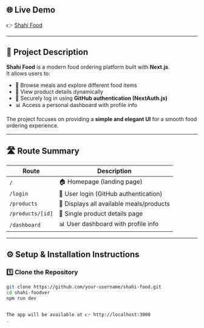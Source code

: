## 🌐 Live Demo  
👉 [Shahi Food](https://shahi-food.vercel.app/)  

---

## 📖 Project Description  
**Shahi Food** is a modern food ordering platform built with **Next.js**.  
It allows users to:  
- 🍔 Browse meals and explore different food items  
- 📖 View product details dynamically  
- 🔐 Securely log in using **GitHub authentication (NextAuth.js)**  
- 📊 Access a personal dashboard with profile info  

The project focuses on providing a **simple and elegant UI** for a smooth food ordering experience.  

---

## 🛣️ Route Summary  
| Route | Description |
|-------|-------------|
| `/` | 🏠 Homepage (landing page) |
| `/login` | 🔐 User login (GitHub authentication) |
| `/products` | 🍕 Displays all available meals/products |
| `/products/[id]` | 📖 Single product details page |
| `/dashboard` | 📊 User dashboard with profile info |

---

## ⚙️ Setup & Installation Instructions  

### 1️⃣ Clone the Repository  
```bash
git clone https://github.com/your-username/shahi-food.git
cd shahi-foodver
npm run dev


The app will be available at 👉 http://localhost:3000
.
